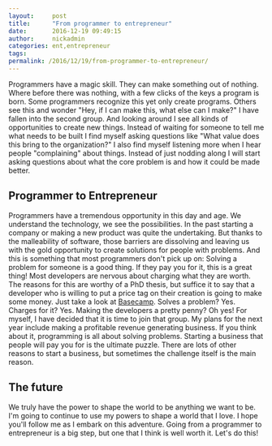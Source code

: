 ```yaml
---
layout:     post
title:      "From programmer to entrepreneur"
date:       2016-12-19 09:49:15
author:     nickadmin
categories: ent,entrepreneur
tags:  
permalink: /2016/12/19/from-programmer-to-entrepreneur/
---
```

Programmers have a magic skill. They can make something out of nothing. Where before there was nothing, with a few clicks of the keys a program is born. Some programmers recognize this yet only create programs. Others see this and wonder "Hey, if I can make this, what else can I make?" I have fallen into the second group. And looking around I see all kinds of opportunities to create new things. Instead of waiting for someone to tell me what needs to be built I find myself asking questions like "What value does this bring to the organization?" I also find myself listening more when I hear people "complaining" about things. Instead of just nodding along I will start asking questions about what the core problem is and how it could be made better. 

## Programmer to Entrepreneur

Programmers have a tremendous opportunity in this day and age. We understand the technology, we see the possibilities. In the past starting a company or making a new product was quite the undertaking. But thanks to the malleability of software, those barriers are dissolving and leaving us with the gold opportunity to create solutions for people with problems. And this is something that most programmers don't pick up on: Solving a problem for someone is a good thing. If they pay you for it, this is a great thing! Most developers are nervous about charging what they are worth. The reasons for this are worthy of a PhD thesis, but suffice it to say that a developer who is willing to put a price tag on their creation is going to make some money. Just take a look at [Basecamp](https://basecamp.com/). Solves a problem? Yes. Charges for it? Yes. Making the developers a pretty penny? Oh yes! For myself, I have decided that it is time to join that group. My plans for the next year include making a profitable revenue generating business. If you think about it, programming is all about solving problems. Starting a business that people will pay you for is the ultimate puzzle. There are lots of other reasons to start a business, but sometimes the challenge itself is the main reason. 

## The future

We truly have the power to shape the world to be anything we want to be. I'm going to continue to use my powers to shape a world that I love. I hope you'll follow me as I embark on this adventure. Going from a programmer to entrepreneur is a big step, but one that I think is well worth it. Let's do this!  
<!--stackedit_data:
eyJoaXN0b3J5IjpbMTczODk5NTI0Nl19
-->